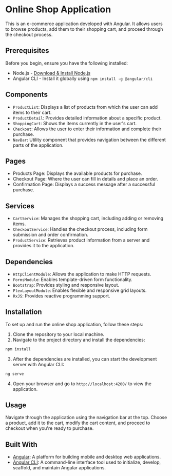 # Online Shop Application

This is an e-commerce application developed with Angular. It allows users to browse products, add them to their shopping cart, and proceed through the checkout process.

## Prerequisites

Before you begin, ensure you have the following installed:

- Node.js - [Download & Install Node.js](https://nodejs.org/en/)
- Angular CLI - Install it globally using `npm install -g @angular/cli`

## Components

- `ProductList`: Displays a list of products from which the user can add items to their cart.
- `ProductDetail`: Provides detailed information about a specific product.
- `ShoppingCart`: Shows the items currently in the user's cart.
- `Checkout`: Allows the user to enter their information and complete their purchase.
- `NavBar`: Utility component that provides navigation between the different parts of the application.

## Pages

- Products Page: Displays the available products for purchase.
- Checkout Page: Where the user can fill in details and place an order.
- Confirmation Page: Displays a success message after a successful purchase.

## Services

- `CartService`: Manages the shopping cart, including adding or removing items.
- `CheckoutService`: Handles the checkout process, including form submission and order confirmation.
- `ProductService`: Retrieves product information from a server and provides it to the application.

## Dependencies

- `HttpClientModule`: Allows the application to make HTTP requests.
- `FormsModule`: Enables template-driven form functionality.
- `Bootstrap`: Provides styling and responsive layout.
- `FlexLayoutModule`: Enables flexible and responsive grid layouts.
- `RxJS`: Provides reactive programming support.

## Installation

To set up and run the online shop application, follow these steps:

1. Clone the repository to your local machine.
2. Navigate to the project directory and install the dependencies:

```bash
npm install
```

3. After the dependencies are installed, you can start the development server with Angular CLI:

```bash
ng serve
```

4. Open your browser and go to `http://localhost:4200/` to view the application.

## Usage

Navigate through the application using the navigation bar at the top. Choose a product, add it to the cart, modify the cart content, and proceed to checkout when you're ready to purchase.

## Built With

- [Angular](https://angular.io/): A platform for building mobile and desktop web applications.
- [Angular CLI](https://cli.angular.io/): A command-line interface tool used to initialize, develop, scaffold, and maintain Angular applications.
